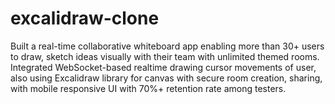 # excalidraw-clone
Built a real-time collaborative whiteboard app enabling more than 30+ users to draw, sketch ideas
visually with their team with unlimited themed rooms.
Integrated WebSocket-based realtime drawing cursor movements of user, also using Excalidraw library
for canvas with secure room creation, sharing, with mobile responsive UI with 70%+ retention rate
among testers.
